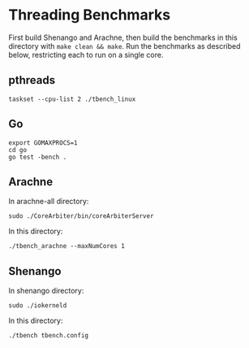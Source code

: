 # Threading Benchmarks

First build Shenango and Arachne, then build the benchmarks in this directory
with `make clean && make`. Run the benchmarks as described below, restricting
each to run on a single core.

## pthreads
```
taskset --cpu-list 2 ./tbench_linux
```

## Go
```
export GOMAXPROCS=1
cd go
go test -bench .
```

## Arachne
In arachne-all directory:
```
sudo ./CoreArbiter/bin/coreArbiterServer
```

In this directory:
```
./tbench_arachne --maxNumCores 1
```

## Shenango
In shenango directory:
```
sudo ./iokerneld
```

In this directory:
```
./tbench tbench.config
```